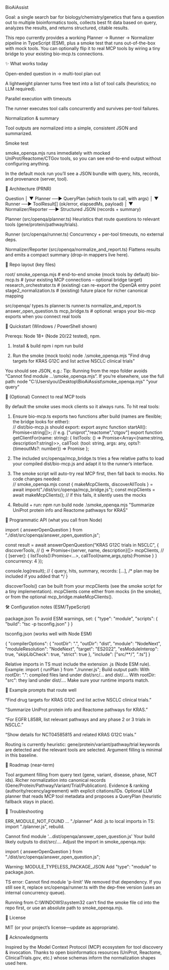 BioAiAssist

Goal: a single search bar for biology/chemistry/genetics that fans a question out to multiple bioinformatics tools, collects best fit data based on query, analyzes the results, and returns structured, citable results.

This repo currently provides a working Planner → Runner → Normalizer pipeline in TypeScript (ESM), plus a smoke test that runs out-of-the-box with mock tools. You can optionally flip it to real MCP tools by wiring a tiny bridge to your existing bio-mcp.ts connections.



   ✨ What works today

Open-ended question in → multi-tool plan out

A lightweight planner turns free text into a list of tool calls (heuristics; no LLM required).

Parallel execution with timeouts

The runner executes tool calls concurrently and survives per-tool failures.

Normalization & summary

Tool outputs are normalized into a simple, consistent JSON and summarized.

Smoke test

smoke_openqa.mjs runs immediately with mocked UniProt/Reactome/CTGov tools, so you can see end-to-end output without configuring anything.

In the default mock run you’ll see a JSON bundle with query, hits, records, and provenance (server, tool).



   🧩 Architecture (PRNR)

Question
   │
   ▼
Planner ──► QueryPlan (which tools to call, with args)
   │
   ▼
Runner  ──► ToolResult[] (ok/error, elapsedMs, payload)
   │
   ▼
Normalizer/Reporter ──► Structured JSON (records + summary)

Planner (src/openqa/planner.ts)
Heuristics that route questions to relevant tools (gene/protein/pathway/trials).

Runner (src/openqa/runner.ts)
Concurrency + per-tool timeouts, no external deps.

Normalizer/Reporter (src/openqa/normalize_and_report.ts)
Flattens results and emits a compact summary (drop-in mappers live here).


   📁 Repo layout (key files)

root/
  smoke_openqa.mjs                 # end-to-end smoke (mock tools by default)
  bio-mcp.ts                       # (your existing MCP connections – optional bridge target)
  research_orchestrator.ts         # (existing) can re-export the OpenQA entry point
  stage2_normalization.ts          # (existing) future place for richer canonical mapping

  src/openqa/
    types.ts
    planner.ts
    runner.ts
    normalize_and_report.ts
    answer_open_question.ts
    mcp_bridge.ts                  # optional: wraps your bio-mcp exports when you connect real tools


   🚀 Quickstart (Windows / PowerShell shown)
    
Prereqs: Node 18+ (Node 20/22 tested), npm.

1. Install & build
npm i
npm run build

2. Run the smoke (mock tools)
node .\smoke_openqa.mjs "Find drug targets for KRAS G12C and list active NSCLC clinical trials"

You should see JSON, e.g.:
Tip: Running from the repo folder avoids “Cannot find module …\smoke_openqa.mjs”.
If you’re elsewhere, use the full path:
node "C:\Users\you\Desktop\BioAiAssist\smoke_openqa.mjs" "your query"


🔌 (Optional) Connect to real MCP tools

By default the smoke uses mock clients so it always runs. To hit real tools:

1. Ensure bio-mcp.ts exports two functions after build (names are flexible; the bridge looks for either):   
// dist/bio-mcp.js should export:
export async function startAll(): Promise<string[]>;     // e.g. ["uniprot","reactome","ctgov"]
export function getClientFor(name: string): {
  listTools: () => Promise<Array<{name:string, description?:string}>>,
  callTool:  (tool: string, args: any, opts?: {timeoutMs?: number}) => Promise<any>
};

2. The included src/openqa/mcp_bridge.ts tries a few relative paths to load your compiled dist/bio-mcp.js and adapt it to the runner’s interface.
3. The smoke script will auto-try real MCP first, then fall back to mocks. No code changes needed:  
   // smoke_openqa.mjs
const { makeMcpClients, discoverAllTools } = await import("./dist/src/openqa/mcp_bridge.js");
const mcpClients = await makeMcpClients();                // if this fails, it silently uses the mocks

4. Rebuild + run:
   npm run build
node .\smoke_openqa.mjs "Summarize UniProt protein info and Reactome pathways for KRAS"


🧠 Programmatic API (what you call from Node)

import { answerOpenQuestion } from "./dist/src/openqa/answer_open_question.js";

const result = await answerOpenQuestion("KRAS G12C trials in NSCLC", {
  discoverTools, // () => Promise<{server, name, description}[]>
  mcpClients,    // { [server]: { listTools():Promise<...>, callTool(name,args,opts):Promise<any> } }
  concurrency: 4
});

console.log(result);
// { query, hits, summary, records: [...], /* plan may be included if you added that */ }

discoverTools() can be built from your mcpClients (see the smoke script for a tiny implementation).
mcpClients come either from mocks (in the smoke), or from the optional mcp_bridge.makeMcpClients().


🛠 Configuration notes (ESM/TypeScript)

package.json
To avoid ESM warnings, set:
{
  "type": "module",
  "scripts": { "build": "tsc -p tsconfig.json" }
}

tsconfig.json (works well with Node ESM)

{
  "compilerOptions": {
    "rootDir": ".",
    "outDir": "dist",
    "module": "NodeNext",
    "moduleResolution": "NodeNext",
    "target": "ES2022",
    "esModuleInterop": true,
    "skipLibCheck": true,
    "strict": true
  },
  "include": ["src/**/*", "*.ts"]
}

Relative imports in TS must include the extension .js (Node ESM rule).
Example: import { runPlan } from "./runner.js";
Build output path:
With rootDir: ".": compiled files land under dist/src/... and dist/....
With rootDir: "src": they land under dist/.... Make sure your runtime imports match.


🧪 Example prompts that route well

“Find drug targets for KRAS G12C and list active NSCLC clinical trials.”

“Summarize UniProt protein info and Reactome pathways for KRAS.”

“For EGFR L858R, list relevant pathways and any phase 2 or 3 trials in NSCLC.”

“Show details for NCT04585815 and related KRAS G12C trials.”

Routing is currently heuristic: gene/protein/variant/pathway/trial keywords are detected and the relevant tools are selected. Argument filling is minimal in this baseline.



🧭 Roadmap (near-term)

Tool argument filling from query text (gene, variant, disease, phase, NCT ids).
Richer normalization into canonical records (Gene/Protein/Pathway/Variant/Trial/Publication).
Evidence & ranking (authority/recency/agreement) with explicit citations/IDs.
Optional LLM planner that reads MCP tool metadata and proposes a QueryPlan (heuristic fallback stays in place).



🧯 Troubleshooting

ERR_MODULE_NOT_FOUND … "./planner"
Add .js to local imports in TS: import "./planner.js", rebuild.

Cannot find module '...dist/openqa/answer_open_question.js'
Your build likely outputs to dist/src/.... Adjust the import in smoke_openqa.mjs:

import { answerOpenQuestion } from "./dist/src/openqa/answer_open_question.js";

Warning: MODULE_TYPELESS_PACKAGE_JSON
Add "type": "module" to package.json.

TS error: Cannot find module 'p-limit'
We removed that dependency. If you still see it, replace src/openqa/runner.ts with the dep-free version (uses an internal concurrency queue).

Running from C:\WINDOWS\system32 can’t find the smoke file
cd into the repo first, or use an absolute path to smoke_openqa.mjs.



📜 License

MIT (or your project’s license—update as appropriate).



🙏 Acknowledgments

Inspired by the Model Context Protocol (MCP) ecosystem for tool discovery & invocation.
Thanks to open bioinformatics resources (UniProt, Reactome, ClinicalTrials.gov, etc.) whose schemas inform the normalization shapes used here.



